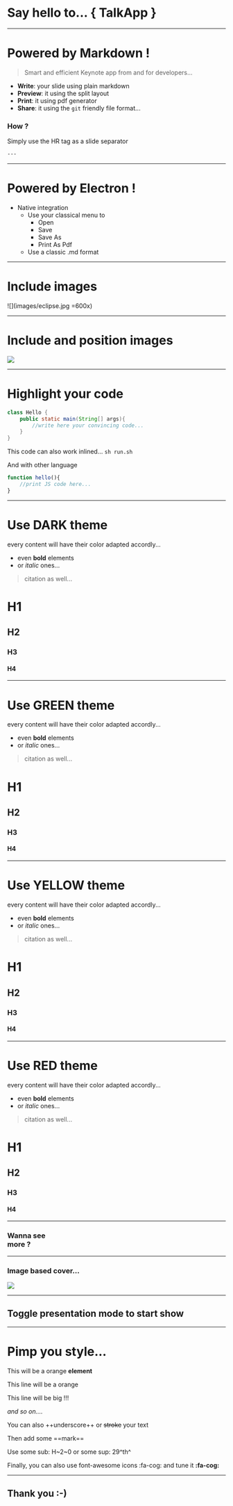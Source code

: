 <!--{.darkSlide}-->
# Say hello to... **{ TalkApp }**   <!--{.shout}-->

---
# Powered by **Markdown** !

> Smart and efficient Keynote app from and for developers...

- **Write**: your slide using plain markdown
- **Preview**: it using the split layout
- **Print**: it using pdf generator
- **Share**: it using the `git` friendly file format...

### How ?

Simply use the HR tag as a slide separator

``` sh
---
```

---
# Powered by Electron !

- Native integration
    - Use your classical menu to
        - Open
        - Save
        - Save As
        - Print As Pdf
    - Use a classic .md format
---
# Include images 

![](images/eclipse.jpg =600x)

---
# Include and position images 

![](images/eclipse.jpg) <!--{style="position:absolute;right:200px;top:200px"}-->

---
# Highlight your code

``` java
class Hello {
    public static main(String[] args){
        //write here your convincing code...
    }
}
```

This code can also work inlined... ```sh run.sh```

And with other language

``` js
function hello(){
    //print JS code here...
}
```

---
<!--{.darkSlide}-->
# Use DARK theme

every content will have their color adapted accordly...
- even **bold** elements
- or *italic* ones...

> citation as well...

# H1
## H2
### H3
#### H4

---
<!--{.greenSlide}-->
# Use GREEN theme

every content will have their color adapted accordly...
- even **bold** elements
- or *italic* ones...

> citation as well...

# H1
## H2
### H3
#### H4

---
<!--{.yellowSlide}-->
# Use YELLOW theme

every content will have their color adapted accordly...
- even **bold** elements
- or *italic* ones...

> citation as well...

# H1
## H2
### H3
#### H4

---
<!--{.redSlide}-->
# Use RED theme

every content will have their color adapted accordly...
- even **bold** elements
- or *italic* ones...

> citation as well...

# H1
## H2
### H3
#### H4

---
<!--{.darkSlide}-->
### **Wanna see <br /> more ?** <!--{.shout}-->

---
<!--{.darkSlide}-->
### Image based cover... <!--{.shout}-->

![](images/eclipse.jpg) <!--{.cover style="border-radius:15px;width:900px"}-->

---
## Toggle presentation mode to start show<!--{.shout}-->

---
# Pimp you style...

This will be a orange **element** <!--{style="color:orange;"}-->

This line will be a orange <!--{style="color:orange;"}-->

This line will be big !!! <!--{style="font-size: 80px"}-->

*and so on....*

You can also ++underscore++ or ~~stroke~~ your text

Then add some ==mark==

Use some sub: H~2~0 or some sup: 29^th^

Finally, you can also use font-awesome icons :fa-cog: and tune it **:fa-cog:** <!--{style="color:orange"}-->

---
<!--{.darkSlide}-->

<h2 class="shout">Thank you <b>:-)</b></h2> 